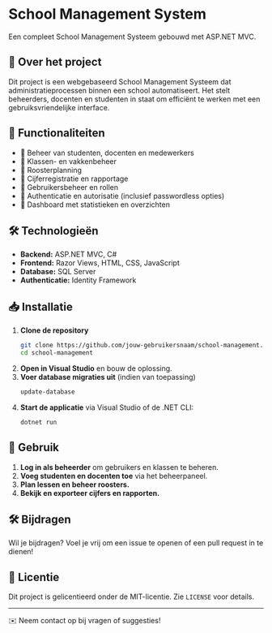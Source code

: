 # School Management System

Een compleet School Management Systeem gebouwd met ASP.NET MVC.

## 📌 Over het project

Dit project is een webgebaseerd School Management Systeem dat administratieprocessen binnen een school automatiseert. Het stelt beheerders, docenten en studenten in staat om efficiënt te werken met een gebruiksvriendelijke interface.

## 🚀 Functionaliteiten

- 🔹 Beheer van studenten, docenten en medewerkers
- 🔹 Klassen- en vakkenbeheer
- 🔹 Roosterplanning
- 🔹 Cijferregistratie en rapportage
- 🔹 Gebruikersbeheer en rollen
- 🔹 Authenticatie en autorisatie (inclusief passwordless opties)
- 🔹 Dashboard met statistieken en overzichten

## 🛠️ Technologieën

- **Backend:** ASP.NET MVC, C#
- **Frontend:** Razor Views, HTML, CSS, JavaScript
- **Database:** SQL Server
- **Authenticatie:** Identity Framework

## 📥 Installatie

1. **Clone de repository**
   ```sh
   git clone https://github.com/jouw-gebruikersnaam/school-management.git
   cd school-management
   ```
2. **Open in Visual Studio** en bouw de oplossing.
3. **Voer database migraties uit** (indien van toepassing)
   ```sh
   update-database
   ```
4. **Start de applicatie** via Visual Studio of de .NET CLI:
   ```sh
   dotnet run
   ```

## 📌 Gebruik

1. **Log in als beheerder** om gebruikers en klassen te beheren.
2. **Voeg studenten en docenten toe** via het beheerpaneel.
3. **Plan lessen en beheer roosters.**
4. **Bekijk en exporteer cijfers en rapporten.**

## 🛠 Bijdragen

Wil je bijdragen? Voel je vrij om een issue te openen of een pull request in te dienen!

## 📄 Licentie

Dit project is gelicentieerd onder de MIT-licentie. Zie `LICENSE` voor details.

---
✉️ Neem contact op bij vragen of suggesties!
